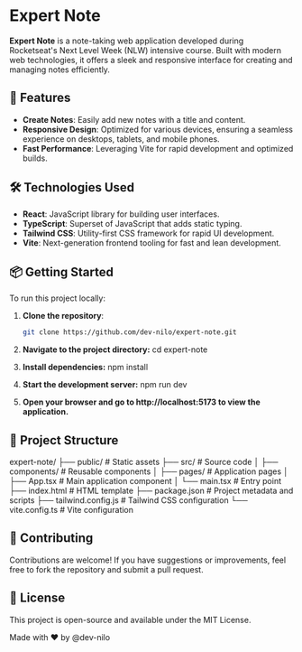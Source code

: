 # Expert Note

**Expert Note** is a note-taking web application developed during Rocketseat's Next Level Week (NLW) intensive course. Built with modern web technologies, it offers a sleek and responsive interface for creating and managing notes efficiently.


## 🚀 Features

- **Create Notes**: Easily add new notes with a title and content.
- **Responsive Design**: Optimized for various devices, ensuring a seamless experience on desktops, tablets, and mobile phones.
- **Fast Performance**: Leveraging Vite for rapid development and optimized builds.


## 🛠️ Technologies Used

- **React**: JavaScript library for building user interfaces.
- **TypeScript**: Superset of JavaScript that adds static typing.
- **Tailwind CSS**: Utility-first CSS framework for rapid UI development.
- **Vite**: Next-generation frontend tooling for fast and lean development.


## 📦 Getting Started

To run this project locally:

1. **Clone the repository**:

   ```bash
   git clone https://github.com/dev-nilo/expert-note.git
   
2. **Navigate to the project directory:**
  cd expert-note

3. **Install dependencies:**
  npm install

4. **Start the development server:**
  npm run dev

5. **Open your browser and go to http://localhost:5173 to view the application.**


## 📁 Project Structure

expert-note/
├── public/             # Static assets
├── src/                # Source code
│   ├── components/     # Reusable components
│   ├── pages/          # Application pages
│   ├── App.tsx         # Main application component
│   └── main.tsx        # Entry point
├── index.html          # HTML template
├── package.json        # Project metadata and scripts
├── tailwind.config.js  # Tailwind CSS configuration
└── vite.config.ts      # Vite configuration

## 🤝 Contributing
Contributions are welcome! If you have suggestions or improvements, feel free to fork the repository and submit a pull request.

## 📄 License
This project is open-source and available under the MIT License.


Made with ❤️ by @dev-nilo
